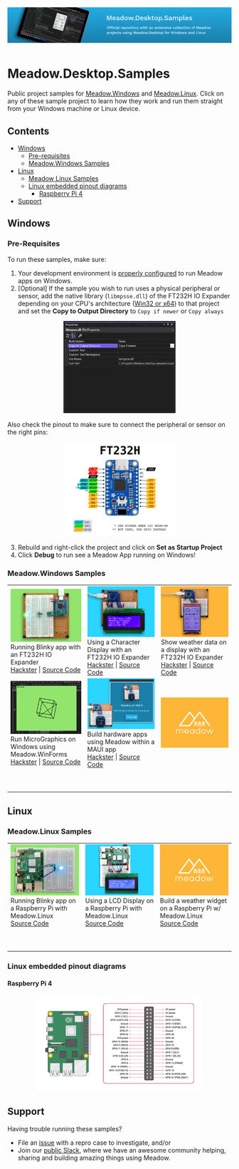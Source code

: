<img src="Design/banner.jpg" style="margin-bottom:10px" />

# Meadow.Desktop.Samples

Public project samples for [Meadow.Windows](http://developer.wildernesslabs.co/Meadow/Getting_Started/Getting_Started_Meadow.Desktop/Getting_Started_Windows/) and [Meadow.Linux](http://developer.wildernesslabs.co/Meadow/Getting_Started/Getting_Started_Meadow.Desktop/Getting_Started_Linux/). Click on any of these sample project to learn how they work and run them straight from your Windows machine or Linux device.

## Contents
- [Windows](#windows)
    - [Pre-requisites](#pre-requisites)
    - [Meadow.Windows Samples](#meadowwindows-samples)
- [Linux](#linux)
    - [Meadow Linux Samples](#meadowlinux-samples)
    - [Linux embedded pinout diagrams](#linux-embedded-pinout-diagrams)
        - [Raspberry Pi 4](#raspberry-pi-4)
- [Support](#support)

## Windows

### Pre-Requisites

To run these samples, make sure:

1. Your development environment is [properly configured](http://developer.wildernesslabs.co/Meadow/Getting_Started/Getting_Started_Meadow.Desktop/Getting_Started_Windows/) to run Meadow apps on Windows.
2. [Optional] If the sample you wish to run uses a physical peripheral or sensor, add the native library (`libmpsse.dll`) of the FT232H IO Expander depending on your CPU's architecture ([Win32 or x64](/Support%20Files/Windows/FT232H%20Native%20Library/))  to that project and set the **Copy to Output Directory** to `Copy if newer` or `Copy always`

<p align="center">
    <img src="Design/build-action.png" style="width:50%" />
</p>

Also check the pinout to make sure to connect the peripheral or sensor on the right pins:

<p align="center">
    <img src="Design/pinout-ft232h.png" style="width:50%" />
</p>

3. Rebuild and right-click the project and click on **Set as Startup Project** 
4. Click **Debug** to run see a Meadow App running on Windows!

### Meadow.Windows Samples

<table>
    <tr>
        <td>
            <img src="Design/wildernesslabs-meadow-windows-blinky.png"/><br/>
            Running Blinky app with an FT232H IO Expander</br>
            <a href="https://www.hackster.io/wilderness-labs/run-meadow-apps-directly-from-your-pc-using-meadow-windows-dab4bf">Hackster</a> | <a href="Source/Windows/Blinky/">Source Code</a>
        </td>
        <td>
            <img src="Design/wildernesslabs-meadow-windows-characterdisplay.png"/><br/>
            Using a Character Display with an FT232H IO Expander</br>
            <a href="https://www.hackster.io/wilderness-labs/control-an-lcd-display-with-your-pc-using-meadow-windows-186c6d">Hackster</a> | <a href="Source/Windows/CharacterDisplaySample/">Source Code</a>
        </td>
        <td>
            <img src="Design/wildernesslabs-meadow-windows-graphics.png"/><br/>
            Show weather data on a display with an FT232H IO Expander</br>
            <a href="https://www.hackster.io/wilderness-labs/build-this-weather-widget-running-directly-from-your-pc-57c69f">Hackster</a> | <a href="Source/Windows/WifiWeather/">Source Code</a>
        </td>
    </tr>
    <tr>
        <td>
            <img src="Design/wildernesslabs-meadow-windows-winforms.jpg"/><br/>
            Run MicroGraphics on Windows using Meadow.WinForms</br>
            <a href="https://www.hackster.io/wilderness-labs/run-meadow-micrographics-on-winforms-directly-from-your-pc-db875b">Hackster</a> | <a href="Source/Windows/WinForms/">Source Code</a>
        </td>
        <td>
            <img src="Design/wildernesslabs-meadow-windows-maui.png"/><br/>
            Build hardware apps using Meadow within a MAUI app</br>
            <a href="https://www.hackster.io/wilderness-labs/run-meadow-within-a-maui-windows-application-196d8d">Hackster</a> | <a href="Source/Windows/MauiMeadow/">Source Code</a>
        </td>
        <td>
            <img src="Design/template-orange.png"/><br/>
        </td>
    </tr>
    <tr>
        <td>
            <p>&nbsp;&nbsp;&nbsp;&nbsp;&nbsp;&nbsp;&nbsp;&nbsp;&nbsp;&nbsp;&nbsp;&nbsp;&nbsp;&nbsp;&nbsp;&nbsp;&nbsp;&nbsp;&nbsp;&nbsp;&nbsp;&nbsp;&nbsp;&nbsp;&nbsp;&nbsp;&nbsp;&nbsp;&nbsp;&nbsp;&nbsp;&nbsp;</p>
        </td>
        <td>
            <p>&nbsp;&nbsp;&nbsp;&nbsp;&nbsp;&nbsp;&nbsp;&nbsp;&nbsp;&nbsp;&nbsp;&nbsp;&nbsp;&nbsp;&nbsp;&nbsp;&nbsp;&nbsp;&nbsp;&nbsp;&nbsp;&nbsp;&nbsp;&nbsp;&nbsp;&nbsp;&nbsp;&nbsp;&nbsp;&nbsp;&nbsp;&nbsp;</p>
        </td>
        <td>
            <p>&nbsp;&nbsp;&nbsp;&nbsp;&nbsp;&nbsp;&nbsp;&nbsp;&nbsp;&nbsp;&nbsp;&nbsp;&nbsp;&nbsp;&nbsp;&nbsp;&nbsp;&nbsp;&nbsp;&nbsp;&nbsp;&nbsp;&nbsp;&nbsp;&nbsp;&nbsp;&nbsp;&nbsp;&nbsp;&nbsp;&nbsp;&nbsp;</p>
        </td>
    </tr>
</table>

## Linux

### Meadow.Linux Samples

<table>
    <tr>
        <td>
            <img src="Design/meadow-linux-blinky.png"/><br/>
            Running Blinky app on a Raspberry Pi with Meadow.Linux</br>
            <a href="Source/Linux/Blinky/">Source Code</a>
        </td>
        <td>
            <img src="Design/meadow-linux-character-display.png"/><br/>
            Using a LCD Display on a Raspberry Pi with Meadow.Linux</br>
            <a href="Source/Linux/CharacterDisplaySample/">Source Code</a>
        </td>
        <td>
            <img src="Design/template-orange.png"/><br/>
            Build a weather widget on a Raspberry Pi w/ Meadow.Linux</br>
            <a href="Source/Linux/WifiWeather/">Source Code</a>
        </td>
    </tr>
    <tr>
        <td>
            <p>&nbsp;&nbsp;&nbsp;&nbsp;&nbsp;&nbsp;&nbsp;&nbsp;&nbsp;&nbsp;&nbsp;&nbsp;&nbsp;&nbsp;&nbsp;&nbsp;&nbsp;&nbsp;&nbsp;&nbsp;&nbsp;&nbsp;&nbsp;&nbsp;&nbsp;&nbsp;&nbsp;&nbsp;&nbsp;&nbsp;&nbsp;&nbsp;</p>
        </td>
        <td>
            <p>&nbsp;&nbsp;&nbsp;&nbsp;&nbsp;&nbsp;&nbsp;&nbsp;&nbsp;&nbsp;&nbsp;&nbsp;&nbsp;&nbsp;&nbsp;&nbsp;&nbsp;&nbsp;&nbsp;&nbsp;&nbsp;&nbsp;&nbsp;&nbsp;&nbsp;&nbsp;&nbsp;&nbsp;&nbsp;&nbsp;&nbsp;&nbsp;</p>
        </td>
        <td>
            <p>&nbsp;&nbsp;&nbsp;&nbsp;&nbsp;&nbsp;&nbsp;&nbsp;&nbsp;&nbsp;&nbsp;&nbsp;&nbsp;&nbsp;&nbsp;&nbsp;&nbsp;&nbsp;&nbsp;&nbsp;&nbsp;&nbsp;&nbsp;&nbsp;&nbsp;&nbsp;&nbsp;&nbsp;&nbsp;&nbsp;&nbsp;&nbsp;</p>
        </td>
    </tr>
</table>

### Linux embedded pinout diagrams

#### Raspberry Pi 4

<p align="center">
    <img src="Design/pinout-rpi.png" style="width:75%" />
</p>

## Support

Having trouble running these samples? 
* File an [issue](https://github.com/WildernessLabs/Meadow.Desktop.Samples/issues) with a repro case to investigate, and/or
* Join our [public Slack](http://slackinvite.wildernesslabs.co/), where we have an awesome community helping, sharing and building amazing things using Meadow.